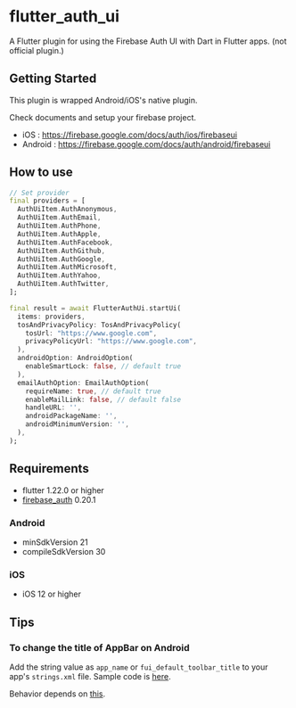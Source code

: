 # flutter_auth_ui

A Flutter plugin for using the Firebase Auth UI with Dart in Flutter apps.
(not official plugin.)

## Getting Started

This plugin is wrapped Android/iOS's native plugin.

Check documents and setup your firebase project.

* iOS : <https://firebase.google.com/docs/auth/ios/firebaseui>
* Android : <https://firebase.google.com/docs/auth/android/firebaseui>

## How to use

```dart
// Set provider
final providers = [
  AuthUiItem.AuthAnonymous,
  AuthUiItem.AuthEmail,
  AuthUiItem.AuthPhone,
  AuthUiItem.AuthApple,
  AuthUiItem.AuthFacebook,
  AuthUiItem.AuthGithub,
  AuthUiItem.AuthGoogle,
  AuthUiItem.AuthMicrosoft,
  AuthUiItem.AuthYahoo,
  AuthUiItem.AuthTwitter,
];

final result = await FlutterAuthUi.startUi(
  items: providers,
  tosAndPrivacyPolicy: TosAndPrivacyPolicy(
    tosUrl: "https://www.google.com",
    privacyPolicyUrl: "https://www.google.com",
  ),
  androidOption: AndroidOption(
    enableSmartLock: false, // default true
  ),
  emailAuthOption: EmailAuthOption(
    requireName: true, // default true
    enableMailLink: false, // default false
    handleURL: '',
    androidPackageName: '',
    androidMinimumVersion: '',
  ),
);
```

## Requirements

- flutter 1.22.0 or higher
- [firebase_auth](https://pub.dev/packages/firebase_auth) 0.20.1

### Android

- minSdkVersion 21
- compileSdkVersion 30

### iOS

- iOS 12 or higher

## Tips

### To change the title of AppBar on Android

Add the string value as `app_name` or `fui_default_toolbar_title` to your app's `strings.xml` file.
Sample code is [here](https://github.com/koji-1009/flutter_auth_ui/blob/change_appbar_title/example/android/app/src/main/res/values/strings.xml).

Behavior depends on [this](https://github.com/firebase/FirebaseUI-Android/blob/master/auth/src/main/AndroidManifest.xml).
